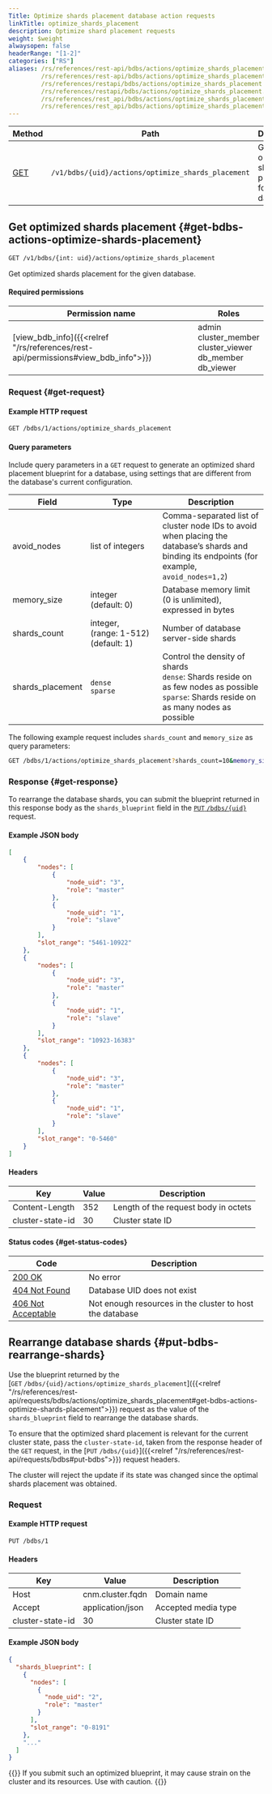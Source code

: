 ```yaml
---
Title: Optimize shards placement database action requests
linkTitle: optimize_shards_placement
description: Optimize shard placement requests
weight: $weight
alwaysopen: false
headerRange: "[1-2]"
categories: ["RS"]
aliases: /rs/references/rest-api/bdbs/actions/optimize_shards_placement
         /rs/references/rest-api/bdbs/actions/optimize_shards_placement.md
         /rs/references/restapi/bdbs/actions/optimize_shards_placement
         /rs/references/restapi/bdbs/actions/optimize_shards_placement.md
         /rs/references/rest_api/bdbs/actions/optimize_shards_placement
         /rs/references/rest_api/bdbs/actions/optimize_shards_placement.md
---
```


| Method | Path | Description |
|--------|------|-------------|
| [GET](#get-bdbs-actions-optimize-shards-placement) | `/v1/bdbs/{uid}/actions/optimize_shards_placement` | Get optimized shards placement for a database  |


## Get optimized shards placement {#get-bdbs-actions-optimize-shards-placement}

```sh
GET /v1/bdbs/{int: uid}/actions/optimize_shards_placement
```

Get optimized shards placement for the given database.

#### Required permissions

| Permission name | Roles |
|-----------------|-------|
| [view_bdb_info]({{<relref "/rs/references/rest-api/permissions#view_bdb_info">}}) | admin<br />cluster_member<br />cluster_viewer<br />db_member<br />db_viewer |

### Request {#get-request}

#### Example HTTP request

```sh
GET /bdbs/1/actions/optimize_shards_placement
```

#### Query parameters

Include query parameters in a `GET` request to generate an optimized shard placement blueprint for a database, using settings that are different from the database's current configuration.

| Field | Type | Description |
|-------|------|-------------|
| avoid_nodes | list of integers | Comma-separated list of cluster node IDs to avoid when placing the database’s shards and binding its endpoints (for example, `avoid_nodes=1,2`) |
| memory_size | integer (default:&nbsp;0) | Database memory limit (0 is unlimited), expressed in bytes |
| shards_count | integer, <nobr>(range: 1-512)</nobr> (default:&nbsp;1) | Number of database server-side shards |
| shards_placement | `dense` <br />`sparse` | Control the density of shards <br /> `dense`: Shards reside on as few nodes as possible <br /> `sparse`: Shards reside on as many nodes as possible |

The following example request includes `shards_count` and `memory_size` as query parameters:

```sh
GET /bdbs/1/actions/optimize_shards_placement?shards_count=10&memory_size=10000
```

### Response {#get-response}

To rearrange the database shards, you can submit the blueprint returned in this response body as the `shards_blueprint` field in the [`PUT`&nbsp;`/bdbs/{uid}`](#put-bdbs-rearrange-shards) request.

#### Example JSON body

```json
[
    {
        "nodes": [
            {
                "node_uid": "3",
                "role": "master"
            },
            {
                "node_uid": "1",
                "role": "slave"
            }
        ],
        "slot_range": "5461-10922"
    },
    {
        "nodes": [
            {
                "node_uid": "3",
                "role": "master"
            },
            {
                "node_uid": "1",
                "role": "slave"
            }
        ],
        "slot_range": "10923-16383"
    },
    {
        "nodes": [
            {
                "node_uid": "3",
                "role": "master"
            },
            {
                "node_uid": "1",
                "role": "slave"
            }
        ],
        "slot_range": "0-5460"
    }
]
```

#### Headers

| Key | Value | Description |
|-----|-------|-------------|
| Content-Length | 352 | Length of the request body in octets |
| cluster-state-id | 30 | Cluster state ID |

#### Status codes {#get-status-codes}

| Code | Description |
|------|-------------|
| [200 OK](http://www.w3.org/Protocols/rfc2616/rfc2616-sec10.html#sec10.2.1) | No error |
| [404 Not Found](http://www.w3.org/Protocols/rfc2616/rfc2616-sec10.html#sec10.4.5) | Database UID does not exist |
| [406 Not Acceptable](http://www.w3.org/Protocols/rfc2616/rfc2616-sec10.html#sec10.4.7) | Not enough resources in the cluster to host the database |

## Rearrange database shards {#put-bdbs-rearrange-shards}

Use the blueprint returned by the [`GET`&nbsp;`/bdbs/{uid}/actions/optimize_shards_placement`]({{<relref "/rs/references/rest-api/requests/bdbs/actions/optimize_shards_placement#get-bdbs-actions-optimize-shards-placement">}}) request as the value of the `shards_blueprint` field to rearrange the database shards.

To ensure that the optimized shard placement is relevant for the current cluster state, pass the `cluster-state-id`, taken from the response header of the `GET` request, in the [`PUT`&nbsp;`/bdbs/{uid}`]({{<relref "/rs/references/rest-api/requests/bdbs#put-bdbs">}}) request headers.

The cluster will reject the update if its state was changed since the optimal shards placement was obtained.

### Request

#### Example HTTP request

```sh
PUT /bdbs/1
```

#### Headers

| Key | Value | Description |
|-----|-------|-------------|
| Host | cnm.cluster.fqdn | Domain name |
| Accept | application/json | Accepted media type |
| cluster-state-id | 30 | Cluster state ID |

#### Example JSON body

```json
{
  "shards_blueprint": [
    {
      "nodes": [
        {
          "node_uid": "2",
          "role": "master"
        }
      ],
      "slot_range": "0-8191"
    },
    "..."
  ]
}
```

{{<warning>}}
If you submit such an optimized blueprint, it may cause strain on the cluster and its resources. Use with caution.
{{</warning>}}
